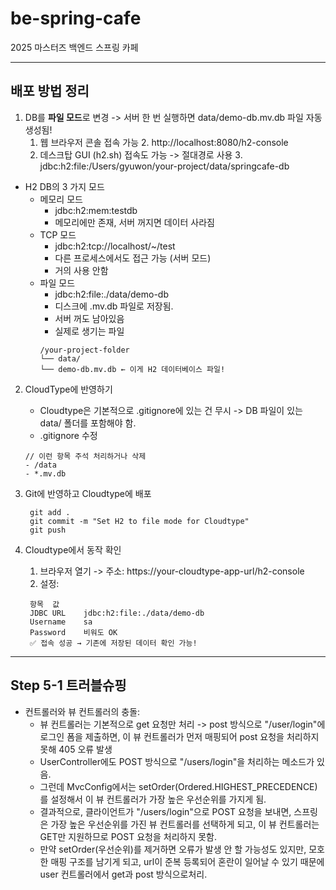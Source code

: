 # be-spring-cafe

2025 마스터즈 백엔드 스프링 카페

---
## 배포 방법 정리
1. DB를 **파일 모드**로 변경 -> 서버 한 번 실행하면 data/demo-db.mv.db 파일 자동 생성됨!
   1. 웹 브라우저 콘솔 접속 가능
      2. http://localhost:8080/h2-console
   2. 데스크탑 GUI (h2.sh) 접속도 가능 -> 절대경로 사용
      3. jdbc:h2:file:/Users/gyuwon/your-project/data/springcafe-db
* H2 DB의 3 가지 모드
  * 메모리 모드
    * jdbc:h2:mem:testdb
    * 메모리에만 존재, 서버 꺼지면 데이터 사라짐
  * TCP 모드
    * jdbc:h2:tcp://localhost/~/test
    * 다른 프로세스에서도 접근 가능 (서버 모드)
    * 거의 사용 안함
  * 파일 모드
    * jdbc:h2:file:./data/demo-db 
    * 디스크에 .mv.db 파일로 저장됨.
    * 서버 꺼도 남아있음
    * 실제로 생기는 파일
    ```angular2html
    /your-project-folder
    └── data/
    └── demo-db.mv.db ← 이게 H2 데이터베이스 파일!
    ```
    
2. CloudType에 반영하기
    * Cloudtype은 기본적으로 .gitignore에 있는 건 무시 -> DB 파일이 있는 data/ 폴더를 포함해야 함.
    * .gitignore 수정
   ```angular2html
   // 이런 항목 주석 처리하거나 삭제
   - /data
   - *.mv.db
    ```
   
3. Git에 반영하고 Cloudtype에 배포
   ```angular2html
    git add .
    git commit -m "Set H2 to file mode for Cloudtype"
    git push
    ```
4. Cloudtype에서 동작 확인 
   1. 브라우저 열기 -> 주소: https://your-cloudtype-app-url/h2-console
   2. 설정:
   ```angular2html
    항목	값
    JDBC URL	jdbc:h2:file:./data/demo-db
    Username	sa
    Password	비워도 OK
    ✅ 접속 성공 → 기존에 저장된 데이터 확인 가능!
    ```
   
---
## Step 5-1 트러블슈핑
*  컨트롤러와 뷰 컨트롤러의 충돌:
      * 뷰 컨트롤러는 기본적으로 get 요청만 처리 -> post 방식으로 "/user/login"에 로그인 폼을 제출하면, 이 뷰 컨트롤러가 먼저 매핑되어 post 요청을 처리하지 못해 405 오류 발생
      * UserController에도 POST 방식으로 "/users/login"을 처리하는 메소드가 있음. 
      * 그런데 MvcConfig에서는 setOrder(Ordered.HIGHEST_PRECEDENCE)를 설정해서 이 뷰 컨트롤러가 가장 높은 우선순위를 가지게 됨.
      * 결과적으로, 클라이언트가 "/users/login"으로 POST 요청을 보내면, 스프링은 가장 높은 우선순위를 가진 뷰 컨트롤러를 선택하게 되고, 이 뷰 컨트롤러는 GET만 지원하므로 POST 요청을 처리하지 못함.
      * 만약 setOrder(우선순위)를 제거하면 오류가 발생 안 할 가능성도 있지만, 모호한 매핑 구조를 남기게 되고, url이 준복 등록되어 혼란이 일어날 수 있기 때문에 user 컨트롤러에서 get과 post 방식으로처리.
